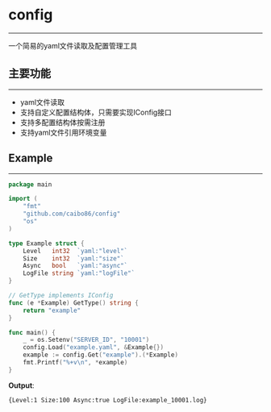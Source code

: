 # config
___
一个简易的yaml文件读取及配置管理工具

## 主要功能
___
- yaml文件读取
- 支持自定义配置结构体，只需要实现IConfig接口
- 支持多配置结构体按需注册
- 支持yaml文件引用环境变量

## Example
___
```go
package main

import (
	"fmt"
	"github.com/caibo86/config"
	"os"
)

type Example struct {
	Level   int32  `yaml:"level"`
	Size    int32  `yaml:"size"`
	Async   bool   `yaml:"async"`
	LogFile string `yaml:"logFile"`
}

// GetType implements IConfig
func (e *Example) GetType() string {
	return "example"
}

func main() {
	_ = os.Setenv("SERVER_ID", "10001")
	config.Load("example.yaml", &Example{})
	example := config.Get("example").(*Example)
	fmt.Printf("%+v\n", *example)
}
```

**Output**:
```shell
{Level:1 Size:100 Async:true LogFile:example_10001.log}
```